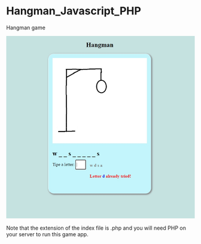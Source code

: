 # Hangman_Javascript_PHP
Hangman game


![](hangman_screenshot.jpg)

Note that the extension of the index file is .php and you will need PHP on your server to run this game app.
